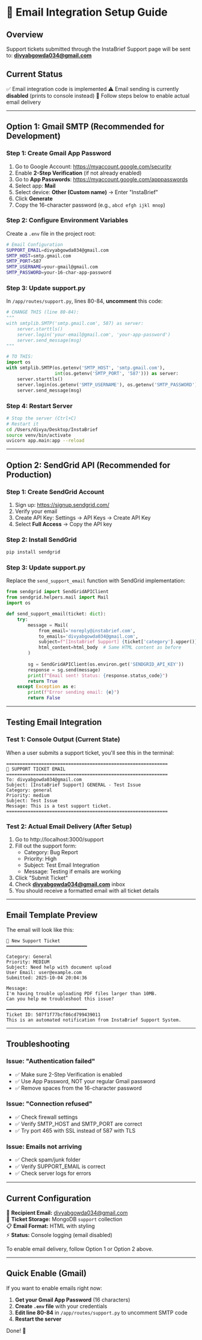 # 📧 Email Integration Setup Guide

## Overview
Support tickets submitted through the InstaBrief Support page will be sent to: **divyabgowda034@gmail.com**

## Current Status
✅ Email integration code is implemented
⚠️ Email sending is currently **disabled** (prints to console instead)
🔧 Follow steps below to enable actual email delivery

---

## Option 1: Gmail SMTP (Recommended for Development)

### Step 1: Create Gmail App Password
1. Go to Google Account: https://myaccount.google.com/security
2. Enable **2-Step Verification** (if not already enabled)
3. Go to **App Passwords**: https://myaccount.google.com/apppasswords
4. Select app: **Mail**
5. Select device: **Other (Custom name)** → Enter "InstaBrief"
6. Click **Generate**
7. Copy the 16-character password (e.g., `abcd efgh ijkl mnop`)

### Step 2: Configure Environment Variables
Create a `.env` file in the project root:

```bash
# Email Configuration
SUPPORT_EMAIL=divyabgowda034@gmail.com
SMTP_HOST=smtp.gmail.com
SMTP_PORT=587
SMTP_USERNAME=your-gmail@gmail.com
SMTP_PASSWORD=your-16-char-app-password
```

### Step 3: Update support.py
In `/app/routes/support.py`, lines 80-84, **uncomment** this code:

```python
# CHANGE THIS (line 80-84):
"""
with smtplib.SMTP('smtp.gmail.com', 587) as server:
    server.starttls()
    server.login('your-email@gmail.com', 'your-app-password')
    server.send_message(msg)
"""

# TO THIS:
import os
with smtplib.SMTP(os.getenv('SMTP_HOST', 'smtp.gmail.com'), 
                  int(os.getenv('SMTP_PORT', '587'))) as server:
    server.starttls()
    server.login(os.getenv('SMTP_USERNAME'), os.getenv('SMTP_PASSWORD'))
    server.send_message(msg)
```

### Step 4: Restart Server
```bash
# Stop the server (Ctrl+C)
# Restart it
cd /Users/divya/Desktop/InstaBrief
source venv/bin/activate
uvicorn app.main:app --reload
```

---

## Option 2: SendGrid API (Recommended for Production)

### Step 1: Create SendGrid Account
1. Sign up: https://signup.sendgrid.com/
2. Verify your email
3. Create API Key: Settings → API Keys → Create API Key
4. Select **Full Access** → Copy the API key

### Step 2: Install SendGrid
```bash
pip install sendgrid
```

### Step 3: Update support.py
Replace the `send_support_email` function with SendGrid implementation:

```python
from sendgrid import SendGridAPIClient
from sendgrid.helpers.mail import Mail
import os

def send_support_email(ticket: dict):
    try:
        message = Mail(
            from_email='noreply@instabrief.com',
            to_emails='divyabgowda034@gmail.com',
            subject=f"[InstaBrief Support] {ticket['category'].upper()} - {ticket['subject']}",
            html_content=html_body  # Same HTML content as before
        )
        
        sg = SendGridAPIClient(os.environ.get('SENDGRID_API_KEY'))
        response = sg.send(message)
        print(f"Email sent! Status: {response.status_code}")
        return True
    except Exception as e:
        print(f"Error sending email: {e}")
        return False
```

---

## Testing Email Integration

### Test 1: Console Output (Current State)
When a user submits a support ticket, you'll see this in the terminal:
```
============================================================
📧 SUPPORT TICKET EMAIL
============================================================
To: divyabgowda034@gmail.com
Subject: [InstaBrief Support] GENERAL - Test Issue
Category: general
Priority: medium
Subject: Test Issue
Message: This is a test support ticket.
============================================================
```

### Test 2: Actual Email Delivery (After Setup)
1. Go to http://localhost:3000/support
2. Fill out the support form:
   - Category: Bug Report
   - Priority: High
   - Subject: Test Email Integration
   - Message: Testing if emails are working
3. Click "Submit Ticket"
4. Check **divyabgowda034@gmail.com** inbox
5. You should receive a formatted email with all ticket details

---

## Email Template Preview

The email will look like this:

```
🎫 New Support Ticket
━━━━━━━━━━━━━━━━━━━━━━━━━━━━━━

Category: General
Priority: MEDIUM
Subject: Need help with document upload
User Email: user@example.com
Submitted: 2025-10-04 20:04:36

Message:
I'm having trouble uploading PDF files larger than 10MB.
Can you help me troubleshoot this issue?

━━━━━━━━━━━━━━━━━━━━━━━━━━━━━━
Ticket ID: 507f1f77bcf86cd799439011
This is an automated notification from InstaBrief Support System.
```

---

## Troubleshooting

### Issue: "Authentication failed"
- ✅ Make sure 2-Step Verification is enabled
- ✅ Use App Password, NOT your regular Gmail password
- ✅ Remove spaces from the 16-character password

### Issue: "Connection refused"
- ✅ Check firewall settings
- ✅ Verify SMTP_HOST and SMTP_PORT are correct
- ✅ Try port 465 with SSL instead of 587 with TLS

### Issue: Emails not arriving
- ✅ Check spam/junk folder
- ✅ Verify SUPPORT_EMAIL is correct
- ✅ Check server logs for errors

---

## Current Configuration

📧 **Recipient Email:** divyabgowda034@gmail.com  
🎫 **Ticket Storage:** MongoDB `support` collection  
📋 **Email Format:** HTML with styling  
⚡ **Status:** Console logging (email disabled)

To enable email delivery, follow Option 1 or Option 2 above.

---

## Quick Enable (Gmail)

If you want to enable emails right now:

1. **Get your Gmail App Password** (16 characters)
2. **Create `.env` file** with your credentials
3. **Edit line 80-84** in `/app/routes/support.py` to uncomment SMTP code
4. **Restart the server**

Done! 🎉
